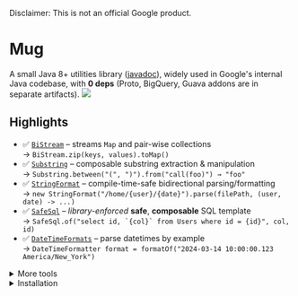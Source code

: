 Disclaimer: This is not an official Google product.

# Mug
A small Java 8+ utilities library ([javadoc](http://google.github.io/mug/apidocs/index.html)), widely used in Google's internal Java codebase, with **0 deps** (Proto, BigQuery, Guava addons are in separate artifacts). ![](https://travis-ci.org/google/mug.svg?branch=master)

## Highlights

- ✅ [`BiStream`](./mug/src/main/java/com/google/mu/util/stream/README.md) – streams `Map` and pair-wise collections  
  → `BiStream.zip(keys, values).toMap()`
- ✅ [`Substring`](https://github.com/google/mug/wiki/Substring-Explained) – composable substring extraction & manipulation  
  → `Substring.between("(", ")").from("call(foo)") → "foo"`
- ✅ [`StringFormat`](https://github.com/google/mug/wiki/StringFormat-Explained) – compile-time-safe bidirectional parsing/formatting  
  → `new StringFormat("/home/{user}/{date}").parse(filePath, (user, date) -> ...)`
- ✅ [`SafeSql`](./mug-safesql/src/main/java/com/google/mu/safesql/README.md) – _library-enforced_ **safe**, **composable** SQL template  
  → ```SafeSql.of("select id, `{col}` from Users where id = {id}", col, id)```
- ✅ [`DateTimeFormats`](./mug/src/main/java/com/google/mu/time/README.md) – parse datetimes by example  
  → `DateTimeFormatter format = formatOf("2024-03-14 10:00:00.123 America/New_York")`

<details>
<summary>More tools</summary>
 
- [`Iteration`](https://github.com/google/mug/wiki/Iteration-Explained) - implement lazy stream with recursive code
- [`BinarySearch`](./mug-guava/src/main/java/com/google/mu/collect/README.md) - solve LeetCode binary search problems  
  → `BinarySearch.inSortedArrayWithTolerance(doubleArray, 0.0001).find(target)`
- [`StructuredConcurrency`](./mug/src/main/java/com/google/mu/util/concurrent/README.md) - simple structured concurrency on virtual threads  
  → `concurrently(() -> fetchArm(), () -> fetchLeg(), (arm, leg) -> makeRobot(arm, leg))`
- [`MoreStreams`](https://google.github.io/mug/apidocs/com/google/mu/util/stream/MoreStreams.html)  
  → `whileNotNull(queue::poll).filter(...).map(...)`
- [`Optionals`](https://google.github.io/mug/apidocs/com/google/mu/util/Optionals.html)  
  → `return optionally(obj.hasFoo(), obj::getFoo);`

</details>

<details>
<summary>Installation</summary>

##### Maven

Add the following to pom.xml:
```
  <dependency>
    <groupId>com.google.mug</groupId>
    <artifactId>mug</artifactId>
    <version>9.3</version>
  </dependency>
```

Add `mug-errorprone` to your annotationProcessorPaths:

```
  <build>
    <pluginManagement>
      <plugins>
        <plugin>
          <artifactId>maven-compiler-plugin</artifactId>
          <configuration>
            <annotationProcessorPaths>
              <path>
                <groupId>com.google.errorprone</groupId>
                <artifactId>error_prone_core</artifactId>
                <version>2.23.0</version>
              </path>
              <path>
                <groupId>com.google.mug</groupId>
                <artifactId>mug-errorprone</artifactId>
                <version>9.3</version>
              </path>
            </annotationProcessorPaths>
          </configuration>
        </plugin>
      </plugins>
    </pluginManagement>
  </build>
```
SafeSql ([javadoc](https://google.github.io/mug/apidocs/com/google/mu/safesql/package-summary.html)):
```
  <dependency>
    <groupId>com.google.mug</groupId>
    <artifactId>mug-safesql</artifactId>
    <version>9.3</version>
  </dependency>
```


Dot Parse Combinators ([javadoc](https://google.github.io/mug/apidocs/com/google/common/labs/parse/package-summary.html)):
```
  <dependency>
    <groupId>com.google.mug</groupId>
    <artifactId>dot-parse</artifactId>
    <version>9.3</version>
  </dependency>
```

Protobuf utils ([javadoc](https://google.github.io/mug/apidocs/com/google/mu/protobuf/util/package-summary.html)):
```
  <dependency>
    <groupId>com.google.mug</groupId>
    <artifactId>mug-protobuf</artifactId>
    <version>9.3</version>
  </dependency>
```

##### Gradle

Add to build.gradle:
```
  implementation 'com.google.mug:mug:9.3'
  implementation 'com.google.mug:mug-safesql:9.3'
  implementation 'com.google.mug:dot-parse:9.3'
  implementation 'com.google.mug:mug-guava:9.3'
  implementation 'com.google.mug:mug-protobuf:9.3'
```
</details>


